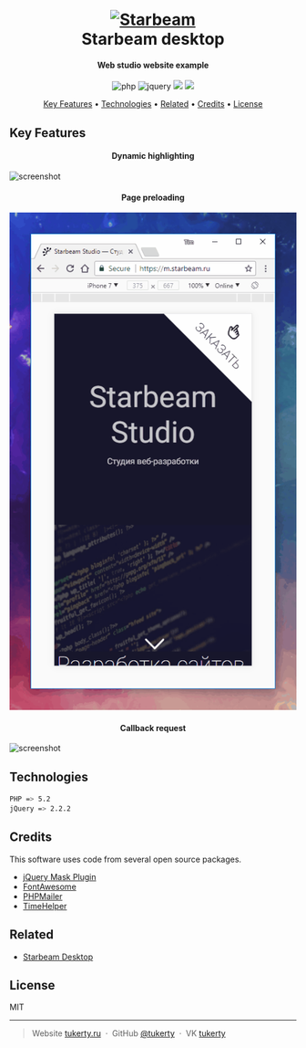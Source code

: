 <h1 align="center">
  <br>
  <a href="https://starbeam.ru"><img src="https://starbeam.ru/images/ghlog2.png" alt="Starbeam" width="200"></a>
  <br>
  Starbeam desktop
  <br>
</h1>

<h4 align="center">Web studio website example</h4>

<p align="center">
    <img src="https://img.shields.io/badge/PHP-%3E%3D5.2-blue.svg" alt="php">
    <img src="https://img.shields.io/badge/jQuery-%3E%3D%202.2.2-orange.svg" alt="jquery">
	<img src="https://img.shields.io/badge/Contributions%20-welcome-green.svg">
	<img src="https://img.shields.io/badge/License%20-MIT-yellow.svg">
</p>

<p align="center">
  <a href="#key-features">Key Features</a> •
  <a href="#technologies">Technologies</a> •
  <a href="#related">Related</a> •
  <a href="#related">Credits</a> •
  <a href="#license">License</a>
</p>

## Key Features

<h4 align="center">Dynamic highlighting</h4>

<p align="center">

![screenshot](https://raw.githubusercontent.com/tukerty/starbeam-mobile/master/images/preview/m_anim1.gif)

</p>

<h4 align="center">Page preloading</h4>

![screenshot](https://raw.githubusercontent.com/tukerty/starbeam-mobile/master/images/preview/m_anim2.gif)



<h4 align="center">Callback request</h4>

![screenshot](https://raw.githubusercontent.com/tukerty/starbeam-mobile/master/images/preview/m_anim3.gif)

## Technologies

```bash
PHP => 5.2
jQuery => 2.2.2
```

## Credits

This software uses code from several open source packages.

- [jQuery Mask Plugin](https://igorescobar.github.io/jQuery-Mask-Plugin/)
- [FontAwesome](https://github.com/components/font-awesome)
- [PHPMailer](https://github.com/PHPMailer/PHPMailer/)
- [TimeHelper](https://github.com/korytoff/PHP-TimeHelper)

## Related

- [Starbeam Desktop](https://github.com/tukerty/starbeam-desktop/)

## License

MIT

---

> Website [tukerty.ru](https://tukerty.ru) &nbsp;&middot;&nbsp;
> GitHub [@tukerty](https://github.com/tukerty) &nbsp;&middot;&nbsp;
> VK [tukerty](https://vk.com/tukerty)
